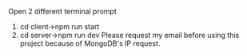 Open 2 different terminal prompt
1. cd client->npm run start
2. cd server->npm run dev
Please request my email before using this project because of MongoDB's IP request.
